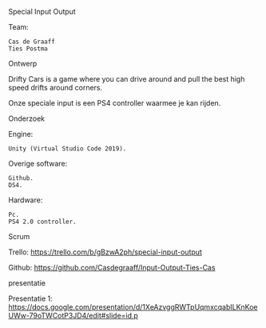 Special Input Output

Team:

    Cas de Graaff
    Ties Postma

Ontwerp

Drifty Cars is a game where you can drive around and pull the best high speed drifts around corners.

Onze speciale input is een PS4 controller waarmee je kan rijden.


Onderzoek

Engine:

    Unity (Virtual Studio Code 2019).

Overige software:

    Github.
    DS4.

Hardware:

    Pc.
    PS4 2.0 controller.

Scrum

Trello: https://trello.com/b/gBzwA2ph/special-input-output

Github: https://github.com/Casdegraaff/Input-Output-Ties-Cas

presentatie

Presentatie 1: https://docs.google.com/presentation/d/1XeAzvggRWTpUqmxcqabILKnKoeUWw-79oTWCotP3JD4/edit#slide=id.p

